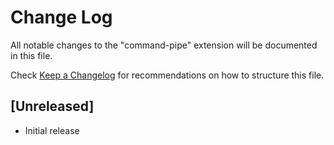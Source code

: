 # Change Log

All notable changes to the "command-pipe" extension will be documented in this file.

Check [Keep a Changelog](http://keepachangelog.com/) for recommendations on how to structure this file.

## [Unreleased]

- Initial release